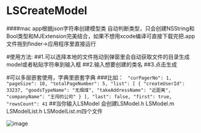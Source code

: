 # LSCreateModel
####mac app根据json字符串创建模型类 自动判断类型，只会创建NSString和Bool类型和MJExtension完美结合，如果不想用xcode编译可直接下载完把.app文件拖到finder->应用程序里直接运行

#使用方法:
##1.可以选择本地的文件拖动到弹窗里会自动获取文件的目录生成model或者粘贴字符串到输入框
##2.输入想要创建的类名
##3.点击生成



#可以多层嵌套使用，字典里嵌套字典
###比如：
`  "curPagerNo": 1,
"pageSize": 10,
"totalPageNumber": 5,
"list": [
         {
             "createUserId": 33237,
             "goodsTypeName": "无烟煤",
             "takeAddressName": "近距离",
             "companyName": "王闯的公司"
         }
         ],
"last": false,
"first": true,
"rowsCount": 41
` 
##当你输入LSModel
会创建LSModel.h LSModel.m LSModelList.h LSModelList.m四个文件


![image](https://github.com/lsmakethebest/LSCreateModel/blob/master/images/yanshi.gif)

